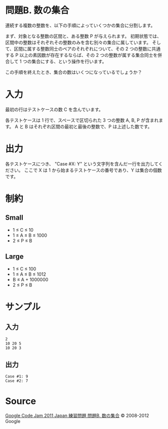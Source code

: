 # 問題B. 数の集合

連続する複数の整数を、以下の手順によっていくつかの集合に分割します。

まず、対象となる整数の区間と、ある整数 P が与えられます。 初期状態では、区間中の整数はそれぞれその整数のみを含む別々の集合に属しています。 そして、区間に属する整数同士のペアのそれぞれについて、その 2 つの整数に共通する P 以上の素因数が存在するならば、その 2 つの整数が属する集合同士を併合して 1 つの集合にする、という操作を行います。

この手順を終えたとき、集合の数はいくつになっているでしょうか？

# 入力

最初の行はテストケースの数 C を含んでいます。

各テストケースは 1 行で、スペースで区切られた 3 つの整数 A, B, P が含まれます。 A と B はそれぞれ区間の最初と最後の整数で、P は上述した数です。

# 出力

各テストケースにつき、 "Case #X: Y" という文字列を含んだ一行を出力してください。 ここで X は 1 から始まるテストケースの番号であり、Y は集合の個数です。

# 制約

## Small

- 1 ≤ C ≤ 10
- 1 ≤ A ≤ B ≤ 1000
- 2 ≤ P ≤ B

## Large

- 1 ≤ C ≤ 100
- 1 ≤ A ≤ B ≤ 1012
- B ≤ A + 1000000
- 2 ≤ P ≤ B

# サンプル

## 入力 
    2
    10 20 5
    10 20 3

## 出力
    Case #1: 9
    Case #2: 7

# Source
[Google Code Jam 2011 Japan 練習問題 問題B. 数の集合](http://code.google.com/codejam/contest/1343486/dashboard#s=p1)
© 2008-2012 Google
